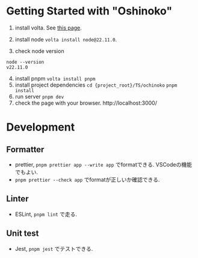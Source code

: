 # Getting Started with "Oshinoko"

1. install volta. See [this page](https://docs.volta.sh/guide/getting-started).

2. install node
`volta install node@22.11.0`.
3. check node version
```
node --version
v22.11.0
```
4. install pnpm
`volta install pnpm`
5. install project dependencies
`cd {project_root}/TS/ochinoko`
`pnpm install`
6. run server
`pnpm dev`
7. check the page with your browser.
http://localhost:3000/

# Development
## Formatter
- prettier, `pnpm prettier app --write app` でformatできる. VSCodeの機能でもよい.
- `pnpm prettier --check app` でformatが正しいか確認できる.
## Linter
- ESLint, `pnpm lint` で走る.

## Unit test
- Jest, `pnpm jest` でテストできる.



<!-- 
This is a [Next.js](https://nextjs.org) project bootstrapped with [`create-next-app`](https://nextjs.org/docs/app/api-reference/cli/create-next-app).

## Getting Started

First, run the development server:

```bash
npm run dev
# or
yarn dev
# or
pnpm dev
# or
bun dev
```

Open [http://localhost:3000](http://localhost:3000) with your browser to see the result.

You can start editing the page by modifying `app/page.tsx`. The page auto-updates as you edit the file.

This project uses [`next/font`](https://nextjs.org/docs/app/building-your-application/optimizing/fonts) to automatically optimize and load [Geist](https://vercel.com/font), a new font family for Vercel.

## Learn More

To learn more about Next.js, take a look at the following resources:

- [Next.js Documentation](https://nextjs.org/docs) - learn about Next.js features and API.
- [Learn Next.js](https://nextjs.org/learn) - an interactive Next.js tutorial.

You can check out [the Next.js GitHub repository](https://github.com/vercel/next.js) - your feedback and contributions are welcome!

## Deploy on Vercel

The easiest way to deploy your Next.js app is to use the [Vercel Platform](https://vercel.com/new?utm_medium=default-template&filter=next.js&utm_source=create-next-app&utm_campaign=create-next-app-readme) from the creators of Next.js.

Check out our [Next.js deployment documentation](https://nextjs.org/docs/app/building-your-application/deploying) for more details. -->
